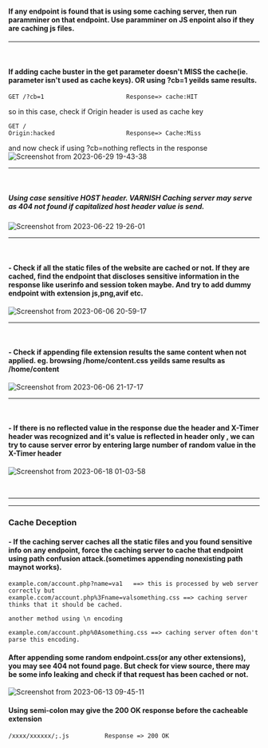 #### If any endpoint is found that is using some caching server, then run paramminer on that endpoint. Use paramminer on JS enpoint also if they are caching js files.
---
&nbsp;
&nbsp;
#### If adding cache buster in the get parameter doesn't MISS the cache(ie. parameter isn't used as cache keys). OR using ?cb=1 yeilds same results.
````
GET /?cb=1                       Response=> cache:HIT 
````
so in this case, check if Origin header is used as cache key
````
GET /
Origin:hacked                    Response=> Cache:Miss
````
and now check if using ?cb=nothing reflects in the response
![Screenshot from 2023-06-29 19-43-38](https://github.com/Sameer484/methodology/assets/110039044/8e50b005-3ca0-4096-aa91-3248c851a099)

---
&nbsp;
&nbsp;



##### Using case sensitive HOST header. VARNISH Caching server may serve as 404 not found if capitalized host header value is send.
![Screenshot from 2023-06-22 19-26-01](https://github.com/Sameer484/methodology/assets/110039044/e407fe48-de42-45a3-a33f-f1505dbce85c)
<hr>
&nbsp;
&nbsp;


#### - Check if all the static files of the website are cached or not. If they are cached, find the endpoint that discloses sensitive information in the response like userinfo and session token maybe. And try to add dummy endpoint with extension js,png,avif etc.
![Screenshot from 2023-06-06 20-59-17](https://github.com/Sameer484/methodology/assets/110039044/68e6b4ac-ae22-4003-989d-aa38b208b3c1)

---
&nbsp;
&nbsp;

#### - Check if appending file extension results the same content when not applied. eg. browsing /home/content.css yeilds same results as /home/content
![Screenshot from 2023-06-06 21-17-17](https://github.com/Sameer484/methodology/assets/110039044/b2828ea4-c2fe-458f-9365-d9a9dd02a17a)

---
&nbsp;
&nbsp;

#### - If there is no reflected value in the response due the header and X-Timer header was recognized and it's value is reflected in header only , we can try to cause server error by entering large number of random value in the X-Timer header

![Screenshot from 2023-06-18 01-03-58](https://github.com/Sameer484/methodology/assets/110039044/f8b10007-ccfd-48b5-90b1-6cb0f27a96c3)


 &nbsp;
 &nbsp;
 &nbsp;
 &nbsp;

---

---
### Cache Deception

#### - If the caching server caches all the static files and you found sensitive info on any endpoint, force the caching server to cache that endpoint using path confusion attack.(sometimes appending nonexisting path maynot works).
````
example.com/account.php?name=va1   ==> this is processed by web server correctly but
example.ccom/account.php%3Fname=valsomething.css ==> caching server thinks that it should be cached.

another method using \n encoding

example.com/account.php%0Asomething.css ==> caching server often don't parse this encoding. 
````
#### After appending some random endpoint.css(or any other extensions), you may see 404 not found page. But check for view source, there may be some info leaking and check if that request has been cached or not.
![Screenshot from 2023-06-13 09-45-11](https://github.com/Sameer484/methodology/assets/110039044/aaf6360f-9f5c-4ad1-bbc9-cd51517d3a54)
 &nbsp;
 &nbsp;

 #### Using semi-colon may give the 200 OK response before the cacheable extension
 ````
/xxxx/xxxxxx/;.js          Response => 200 OK
 ````
